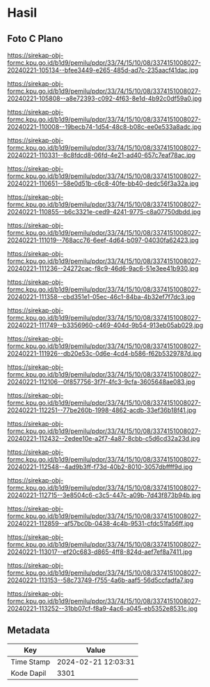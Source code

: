 # Hasil

## Foto C Plano

https://sirekap-obj-formc.kpu.go.id/b1d9/pemilu/pdpr/33/74/15/10/08/3374151008027-20240221-105134--bfee3449-e265-485d-ad7c-235aacf41dac.jpg

https://sirekap-obj-formc.kpu.go.id/b1d9/pemilu/pdpr/33/74/15/10/08/3374151008027-20240221-105808--a8e72393-c092-4f63-8e1d-4b92c0df59a0.jpg

https://sirekap-obj-formc.kpu.go.id/b1d9/pemilu/pdpr/33/74/15/10/08/3374151008027-20240221-110008--19becb74-1d54-48c8-b08c-ee0e533a8adc.jpg

https://sirekap-obj-formc.kpu.go.id/b1d9/pemilu/pdpr/33/74/15/10/08/3374151008027-20240221-110331--8c8fdcd8-06fd-4e21-ad40-657c7eaf78ac.jpg

https://sirekap-obj-formc.kpu.go.id/b1d9/pemilu/pdpr/33/74/15/10/08/3374151008027-20240221-110651--58e0d51b-c6c8-40fe-bb40-dedc56f3a32a.jpg

https://sirekap-obj-formc.kpu.go.id/b1d9/pemilu/pdpr/33/74/15/10/08/3374151008027-20240221-110855--b6c3321e-ced9-4241-9775-c8a07750dbdd.jpg

https://sirekap-obj-formc.kpu.go.id/b1d9/pemilu/pdpr/33/74/15/10/08/3374151008027-20240221-111019--768acc76-6eef-4d64-b097-04030fa62423.jpg

https://sirekap-obj-formc.kpu.go.id/b1d9/pemilu/pdpr/33/74/15/10/08/3374151008027-20240221-111236--24272cac-f8c9-46d6-9ac6-51e3ee41b930.jpg

https://sirekap-obj-formc.kpu.go.id/b1d9/pemilu/pdpr/33/74/15/10/08/3374151008027-20240221-111358--cbd351e1-05ec-46c1-84ba-4b32ef7f7dc3.jpg

https://sirekap-obj-formc.kpu.go.id/b1d9/pemilu/pdpr/33/74/15/10/08/3374151008027-20240221-111749--b3356960-c469-404d-9b54-913eb05ab029.jpg

https://sirekap-obj-formc.kpu.go.id/b1d9/pemilu/pdpr/33/74/15/10/08/3374151008027-20240221-111926--db20e53c-0d6e-4cd4-b586-f62b5329787d.jpg

https://sirekap-obj-formc.kpu.go.id/b1d9/pemilu/pdpr/33/74/15/10/08/3374151008027-20240221-112106--0f857756-3f7f-4fc3-9cfa-3605648ae083.jpg

https://sirekap-obj-formc.kpu.go.id/b1d9/pemilu/pdpr/33/74/15/10/08/3374151008027-20240221-112251--77be260b-1998-4862-acdb-33ef36b18f41.jpg

https://sirekap-obj-formc.kpu.go.id/b1d9/pemilu/pdpr/33/74/15/10/08/3374151008027-20240221-112432--2edee10e-a2f7-4a87-8cbb-c5d6cd32a23d.jpg

https://sirekap-obj-formc.kpu.go.id/b1d9/pemilu/pdpr/33/74/15/10/08/3374151008027-20240221-112548--4ad9b3ff-f73d-40b2-8010-3057dbffff9d.jpg

https://sirekap-obj-formc.kpu.go.id/b1d9/pemilu/pdpr/33/74/15/10/08/3374151008027-20240221-112715--3e8504c6-c3c5-447c-a09b-7d43f873b94b.jpg

https://sirekap-obj-formc.kpu.go.id/b1d9/pemilu/pdpr/33/74/15/10/08/3374151008027-20240221-112859--af57bc0b-0438-4c4b-9531-cfdc51fa56ff.jpg

https://sirekap-obj-formc.kpu.go.id/b1d9/pemilu/pdpr/33/74/15/10/08/3374151008027-20240221-113017--ef20c683-d865-4ff8-824d-aef7ef8a7411.jpg

https://sirekap-obj-formc.kpu.go.id/b1d9/pemilu/pdpr/33/74/15/10/08/3374151008027-20240221-113153--58c73749-f755-4a6b-aaf5-56d5ccfadfa7.jpg

https://sirekap-obj-formc.kpu.go.id/b1d9/pemilu/pdpr/33/74/15/10/08/3374151008027-20240221-113252--31bb07cf-f8a9-4ac6-a045-eb5352e8531c.jpg


## Metadata

| Key        | Value               |
| ---------- | ------------------- |
| Time Stamp | 2024-02-21 12:03:31 |
| Kode Dapil | 3301                |



